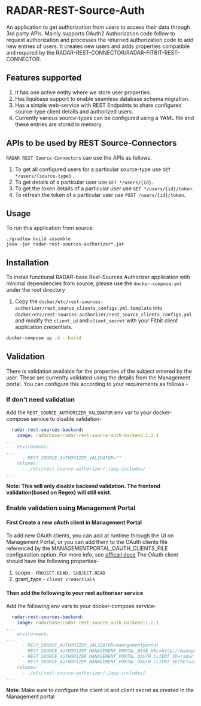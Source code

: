 # RADAR-REST-Source-Auth

An application to get authorization from users to access their data through 3rd party APIs. Mainly supports OAuth2 Authorization code follow to request authorization and processes the returned authorization code to add new entries of users. It creates new users and adds properties compatible and required by the RADAR-REST-CONNECTOR/RADAR-FITBIT-REST-CONNECTOR.

## Features supported
1. It has one active entity where we store user properties.
2. Has liquibase support to enable seamless database schema migration.
3. Has a simple web-service with REST Endpoints to share configured source-type client details and authorized users.
4. Currently various source-types can be configured using a YAML file and these entries are stored in memory.

## APIs to be used by REST Source-Connectors
`RADAR REST Source-Connectors` can use the APIs as follows.
 1. To get all configured users for a particular source-type use `GET */users/{source-type}` .
 2. To get details of a particular user use `GET */users/{id}`.
 3. To get the token details of a particular user use `GET */users/{id}/token`.
 4. To refresh the token of a particular user use `POST /users/{id}/token`.

## Usage
To run this application from source:

```$cmd
./gradlew build assemble
java -jar radar-rest-sources-authorizer*.jar
```
## Installation
To install functional RADAR-base Rest-Sources Authorizer application with minimal dependencies from source, please use the `docker-compose.yml` under the root directory
1. Copy the `docker/etc/rest-sources-authorizer/rest_source_clients_configs.yml.template` into `docker/etc/rest-sources-authorizer/rest_source_clients_configs.yml` and modify the `client_id` and `client_secret` with your Fitbit client application credentials.
```bash
docker-compose up -d --build
```

## Validation

There is validation available for the properties of the subject entered by the user. These are currenlty validated using the details from the Management portal. You can configure this according to your requirements as follows -

### If don't need validation
Add the `REST_SOURCE_AUTHORIZER_VALIDATOR` env var to your docker-compose service to disable validation-
```yaml
  radar-rest-sources-backend:
    image: radarbase/radar-rest-source-auth-backend:1.2.1
...
    environment:
...
      - REST_SOURCE_AUTHORIZER_VALIDATOR=""
    volumes:
      - ./etc/rest-source-authorizer/:/app-includes/
...

```
**Note: This will only disable backend validation. The frontend validation(based on Regex) will still exist.**

### Enable validation using Management Portal

#### First Create a new oAuth client in Management Portal
To add new OAuth clients, you can add at runtime through the UI on Management Portal, or you can add them to the OAuth clients file referenced by the MANAGEMENTPORTAL_OAUTH_CLIENTS_FILE configuration option. For more info, see [officail docs](https://github.com/RADAR-base/ManagementPortal#oauth-clients)
The OAuth client should have the following properties-

1. scope - `PROJECT.READ, SUBJECT.READ`
2. grant_type - `client_credentials`

#### Then add the following to your rest authoriser service
Add the following env vars to your docker-compose service-
```yaml
  radar-rest-sources-backend:
    image: radarbase/radar-rest-source-auth-backend:1.2.1
...
    environment:
...
      - REST_SOURCE_AUTHORIZER_VALIDATOR=managementportal
      - REST_SOURCE_AUTHORIZER_MANAGEMENT_PORTAL_BASE_URL=http://managementportal-app:8080/managementportal/
      - REST_SOURCE_AUTHORIZER_MANAGEMENT_PORTAL_OAUTH_CLIENT_ID=radar_rest_sources_auth
      - REST_SOURCE_AUTHORIZER_MANAGEMENT_PORTAL_OAUTH_CLIENT_SECRET=secret
    volumes:
      - ./etc/rest-source-authorizer/:/app-includes/
...
```

**Note**: Make sure to configure the client id and client secret as created in the Management portal
